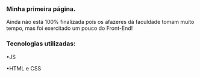 ### Minha primeira página.
Ainda não está 100% finalizada pois os afazeres dá faculdade tomam muito tempo, mas foi exercitado um pouco do Front-End!

### Tecnologias utilizadas:
•JS

•HTML e CSS
